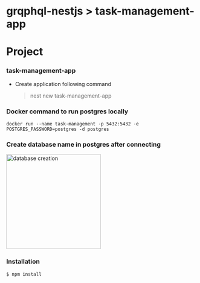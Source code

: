 # grqphql-nestjs > task-management-app
# Project

### task-management-app
- Create application following command

  > nest new task-management-app


### Docker command to run postgres locally

```Js
docker run --name task-management -p 5432:5432 -e POSTGRES_PASSWORD=postgres -d postgres
```

### Create database name in postgres after connecting
<img src="./src/assets/create-database.png" alt="database creation" height="250px" />

### Installation

  ```bash
  $ npm install

  ```